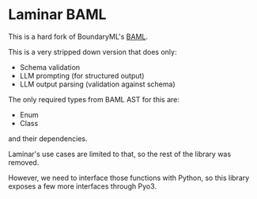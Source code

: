 # Laminar BAML

This is a hard fork of BoundaryML's [BAML](https://github.com/BoundaryML/baml).

This is a very stripped down version that does only:
- Schema validation
- LLM prompting (for structured output)
- LLM output parsing (validation against schema)

The only required types from BAML AST for this are:
- Enum
- Class

and their dependencies.

Laminar's use cases are limited to that, so the rest of the library was removed.

However, we need to interface those functions with Python, so this library exposes
a few more interfaces through Pyo3.
